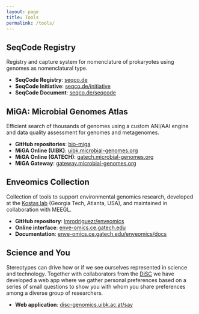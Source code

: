 ```yaml
---
layout: page
title: Tools
permalink: /tools/
---
```


## SeqCode Registry

Registry and capture system for nomenclature of prokaryotes using genomes as
nomenclatural type.

- **SeqCode Registry**: [seqco.de](https://seqco.de/)
- **SeqCode Initiative**: [seqco.de/initiative](https://seqco.de/initiative)
- **SeqCode Document**: [seqco.de/seqcode](https://seqco.de/seqcode)

## MiGA: Microbial Genomes Atlas

Efficient search of thousands of genomes using a custom ANI/AAI engine and
data quality assessment for genomes and metagenomes.

- **GitHub repositories**: [bio-miga](https://code.microbial-genomes.org)
- **MiGA Online (UIBK)**: [uibk.microbial-genomes.org](https://uibk.microbial-genomes.org/)
- **MiGA Online (GATECH)**: [gatech.microbial-genomes.org](https://gatech.microbial-genomes.org/)
- **MiGA Gateway**: [gateway.microbial-genomes.org](https://gateway.microbial-genomes.org/)

## Enveomics Collection

Collection of tools to support environmental genomics research, developed at
the [Kostas lab](https://enve-omics.ce.gatech.edu) (Georgia Tech, Atlanta, USA),
and maintained in collaboration with MEEGL.

- **GitHub repository**: [lmrodriguezr/enveomics](https://github.com/lmrodriguezr/enveomics)
- **Online interface**: [enve-omics.ce.gatech.edu](http://enve-omics.ce.gatech.edu/)
- **Documentation**: [enve-omics.ce.gatech.edu/enveomics/docs](http://enve-omics.ce.gatech.edu/enveomics/docs)

## Science and You

Stereotypes can drive how or if we see ourselves represented in science and
technology. Together with collaborators from the [DiSC](https://uibk.ac.at/disc)
we have developed a web app where we gather personal preferences based on a
series of small questions to show you with whom you share preferences among a
diverse group of researchers.

- **Web application**: [disc-genomics.uibk.ac.at/say](https://disc-genomics.uibk.ac.at/say/)

